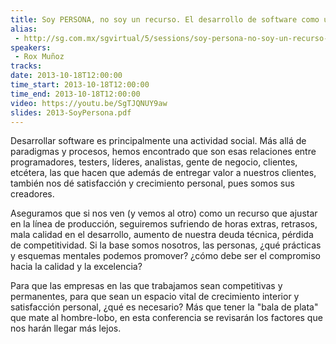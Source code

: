 ```yaml
---
title: Soy PERSONA, no soy un recurso. El desarrollo de software como una actividad social.
alias:
 - http://sg.com.mx/sgvirtual/5/sessions/soy-persona-no-soy-un-recurso-el-desarrollo-software-como-una-actividad-social
speakers:
 - Rox Muñoz
tracks:
date: 2013-10-18T12:00:00
time_start: 2013-10-18T12:00:00
time_end: 2013-10-18T12:00:00
video: https://youtu.be/SgTJQNUY9aw
slides: 2013-SoyPersona.pdf
---
```


Desarrollar software es principalmente una actividad social. Más allá de paradigmas y procesos, hemos encontrado que son esas relaciones entre programadores, testers, líderes, analistas, gente de negocio, clientes, etcétera, las que hacen que además de entregar valor a nuestros clientes, también nos dé satisfacción y crecimiento personal, pues somos sus creadores.

Aseguramos que si nos ven (y vemos al otro) como un recurso que ajustar en la línea de producción, seguiremos sufriendo de horas extras, retrasos, mala calidad en el desarrollo, aumento de nuestra deuda técnica, pérdida de competitividad. Si la base somos nosotros, las personas, ¿qué prácticas y esquemas mentales podemos promover? ¿cómo debe ser el compromiso hacia la calidad y la excelencia?

Para que las empresas en las que trabajamos sean competitivas y permanentes, para que sean un espacio vital de crecimiento interior y satisfacción personal, ¿qué es necesario? Más que tener la "bala de plata" que mate al hombre-lobo, en esta conferencia se revisarán los factores que nos harán llegar más lejos.

